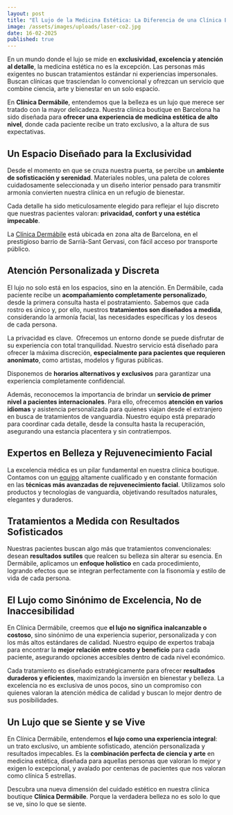 ```yaml
---
layout: post
title: "El Lujo de la Medicina Estética: La Diferencia de una Clínica Boutique"
image: /assets/images/uploads/laser-co2.jpg
date: 16-02-2025
published: true
---
```

En un mundo donde el lujo se mide en **exclusividad, excelencia y atención al detalle**, la medicina estética no es la excepción. Las personas más exigentes no buscan tratamientos estándar ni experiencias impersonales. Buscan clínicas que trasciendan lo convencional y ofrezcan un servicio que combine ciencia, arte y bienestar en un solo espacio.

En **Clínica Dermábile**, entendemos que la belleza es un lujo que merece ser tratado con la mayor delicadeza. Nuestra clínica boutique en Barcelona ha sido diseñada para **ofrecer una experiencia de medicina estética de alto nivel**, donde cada paciente recibe un trato exclusivo, a la altura de sus expectativas.

## **Un Espacio Diseñado para la Exclusividad**

Desde el momento en que se cruza nuestra puerta, se percibe un **ambiente de sofisticación y serenidad**. Materiales nobles, una paleta de colores cuidadosamente seleccionada y un diseño interior pensado para transmitir armonía convierten nuestra clínica en un refugio de bienestar.

Cada detalle ha sido meticulosamente elegido para reflejar el lujo discreto que nuestras pacientes valoran: **privacidad, confort y una estética impecable**.

La [Clínica Dermábile](https://www.dermabile.es/la-clinica) está ubicada en zona alta de Barcelona, en el prestigioso barrio de Sarrià-Sant Gervasi, con fácil acceso por transporte público. 

## **Atención Personalizada y Discreta**

El lujo no solo está en los espacios, sino en la atención. En Dermábile, cada paciente recibe un **acompañamiento completamente personalizado**, desde la primera consulta hasta el postratamiento. Sabemos que cada rostro es único y, por ello, nuestros **tratamientos son diseñados a medida**, considerando la armonía facial, las necesidades específicas y los deseos de cada persona.

La privacidad es clave.  Ofrecemos un entorno donde se puede disfrutar de su experiencia con total tranquilidad. Nuestro servicio está diseñado para ofrecer la máxima discreción, **especialmente para pacientes que requieren anonimato**, como artistas, modelos y figuras públicas. 

Disponemos de **horarios alternativos y exclusivos** para garantizar una experiencia completamente confidencial.

Además, reconocemos la importancia de brindar un **servicio de primer nivel a pacientes internacionales**. Para ello, ofrecemos **atención en varios idiomas** y asistencia personalizada para quienes viajan desde el extranjero en busca de tratamientos de vanguardia. Nuestro equipo está preparado para coordinar cada detalle, desde la consulta hasta la recuperación, asegurando una estancia placentera y sin contratiempos.

## **Expertos en Belleza y Rejuvenecimiento Facial**

La excelencia médica es un pilar fundamental en nuestra clínica boutique. Contamos con un [equipo](https://www.dermabile.es/vanessa-martins) altamente cualificado y en constante formación en las **técnicas más avanzadas de rejuvenecimiento facial**. Utilizamos solo productos y tecnologías de vanguardia, objetivando resultados naturales, elegantes y duraderos. 

## **Tratamientos a Medida con Resultados Sofisticados**

Nuestras pacientes buscan algo más que tratamientos convencionales: desean **resultados sutiles** que realcen su belleza sin alterar su esencia. En Dermábile, aplicamos un **enfoque holístico** en cada procedimiento, logrando efectos que se integran perfectamente con la fisonomía y estilo de vida de cada persona.

## **El Lujo como Sinónimo de Excelencia, No de Inaccesibilidad**

En Clínica Dermábile, creemos que **el lujo no significa inalcanzable o costoso**, sino sinónimo de una experiencia superior, personalizada y con los más altos estándares de calidad. Nuestro equipo de expertos trabaja para encontrar la **mejor relación entre costo y beneficio** para cada paciente, asegurando opciones accesibles dentro de cada nivel económico.

Cada tratamiento es diseñado estratégicamente para ofrecer **resultados duraderos y eficientes**, maximizando la inversión en bienestar y belleza. La excelencia no es exclusiva de unos pocos, sino un compromiso con quienes valoran la atención médica de calidad y buscan lo mejor dentro de sus posibilidades.

## **Un Lujo que se Siente y se Vive**

En Clínica Dermábile, entendemos **el lujo como una experiencia integral**: un trato exclusivo, un ambiente sofisticado, atención personalizada y resultados impecables. Es la **combinación perfecta de ciencia y arte** en medicina estética, diseñada para aquellas personas que valoran lo mejor y exigen lo excepcional, y avalado por centenas de pacientes que nos valoran como clínica 5 estrellas.

Descubra una nueva dimensión del cuidado estético en nuestra clínica boutique **Clínica Dermábile**. Porque la verdadera belleza no es solo lo que se ve, sino lo que se siente.